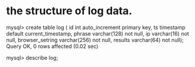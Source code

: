 # the structure of log data.

mysql> create table log ( id int auto_increment primary key, ts timestamp default current_timestamp, phrase varchar(128) not null, ip varchar(16) not null, browser_setring varchar(256) not null, results varchar(64) not null);
Query OK, 0 rows affected (0.02 sec)

mysql> describe log;

